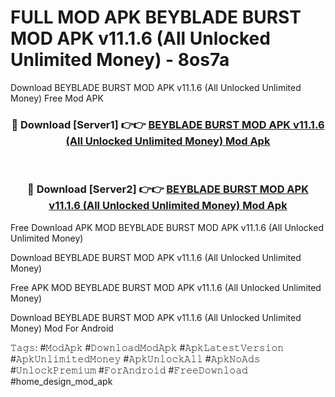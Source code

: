 # FULL MOD APK BEYBLADE BURST MOD APK v11.1.6 (All Unlocked Unlimited Money) - 8os7a
Download BEYBLADE BURST MOD APK v11.1.6 (All Unlocked Unlimited Money) Free Mod APK

<div align="center">
<h3>🔴 Download [Server1] 👉👉 <a href="https://apk-comot.site?title=BEYBLADE_BURST_MOD_APK_v11.1.6_(All_Unlocked_Unlimited_Money)">BEYBLADE BURST MOD APK v11.1.6 (All Unlocked Unlimited Money) Mod Apk</a></h3><br>

<h3>🔴 Download [Server2] 👉👉 <a href="https://apk-comot.site?title=BEYBLADE_BURST_MOD_APK_v11.1.6_(All_Unlocked_Unlimited_Money)">BEYBLADE BURST MOD APK v11.1.6 (All Unlocked Unlimited Money) Mod Apk</a></h3>
</div>


Free Download APK MOD BEYBLADE BURST MOD APK v11.1.6 (All Unlocked Unlimited Money)

Download BEYBLADE BURST MOD APK v11.1.6 (All Unlocked Unlimited Money) 

Free APK MOD BEYBLADE BURST MOD APK v11.1.6 (All Unlocked Unlimited Money) 

Download BEYBLADE BURST MOD APK v11.1.6 (All Unlocked Unlimited Money) Mod For Android

𝚃𝚊𝚐𝚜: #𝙼𝚘𝚍𝙰𝚙𝚔 #𝙳𝚘𝚠𝚗𝚕𝚘𝚊𝚍𝙼𝚘𝚍𝙰𝚙𝚔 #𝙰𝚙𝚔𝙻𝚊𝚝𝚎𝚜𝚝𝚅𝚎𝚛𝚜𝚒𝚘𝚗 #𝙰𝚙𝚔𝚄𝚗𝚕𝚒𝚖𝚒𝚝𝚎𝚍𝙼𝚘𝚗𝚎𝚢 #𝙰𝚙𝚔𝚄𝚗𝚕𝚘𝚌𝚔𝙰𝚕𝚕 #𝙰𝚙𝚔𝙽𝚘𝙰𝚍𝚜 #𝚄𝚗𝚕𝚘𝚌𝚔𝙿𝚛𝚎𝚖𝚒𝚞𝚖 #𝙵𝚘𝚛𝙰𝚗𝚍𝚛𝚘𝚒𝚍 #𝙵𝚛𝚎𝚎𝙳𝚘𝚠𝚗𝚕𝚘𝚊𝚍 #home_design_mod_apk